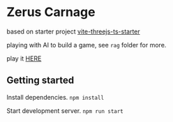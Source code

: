 # Zerus Carnage


based on starter project [vite-threejs-ts-starter](https://github.com/defmech/vite-threejs-ts-starter)

playing with AI to build a game, see `rag` folder for more.


play it [HERE](https://bresleveloper.github.io/zergi_01/)



## Getting started

Install dependencies.
`npm install`

Start development server.
`npm run start`

